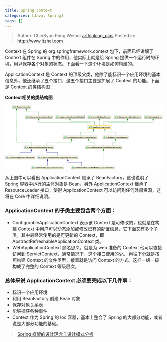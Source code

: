 ```yaml
---
title: Spring context
categories: [Java, Spring]
tags: []
---
```


> Author: ChinSyun Pang
> Weibo: [arthinking_plus](http://weibo.com/arthinkingplus)
> Posted in: http://www.itzhai.com

Context 在 Spring 的 org.springframework.context 包下，前面已经讲解了 Context 组件在 Spring 中的作用，他实际上就是给 Spring 提供一个运行时的环境，用以保存各个对象的状态。下面看一下这个环境是如何构建的。

ApplicationContext 是 Context 的顶级父类，他除了能标识一个应用环境的基本信息外，他还继承了五个接口，这五个接口主要是扩展了 Context 的功能。下面是 Context 的类结构图：

**Context相关的类结构图**

![](https://raw.githubusercontent.com/arthinking/informal-essay/master/images/2014/12/20141224-spring005.png)    

从上图中可以看出 ApplicationContext 继承了 BeanFactory，这也说明了 Spring 容器中运行的主体对象是 Bean，另外 ApplicationContext 继承了 ResourceLoader 接口，使得 ApplicationContext 可以访问到任何外部资源，这将在 Core 中详细说明。

### ApplicationContext 的子类主要包含两个方面：
* ConfigurableApplicationContext 表示该 Context 是可修改的，也就是在构建 Context 中用户可以动态添加或修改已有的配置信息，它下面又有多个子类，其中最经常使用的是可更新的 Context，即 AbstractRefreshableApplicationContext 类。
* WebApplicationContext 顾名思义，就是为 web 准备的 Context 他可以直接访问到 ServletContext，通常情况下，这个接口使用的少。
再往下分就是按照构建 Context 的文件类型，接着就是访问 Context 的方式。这样一级一级构成了完整的 Context 等级层次。

### 总体来说 ApplicationContext 必须要完成以下几件事：    
* 标识一个应用环境
* 利用 BeanFactory 创建 Bean 对象
* 保存对象关系表
* 能够捕获各种事件
* Context 作为 Spring 的 Ioc 容器，基本上整合了 Spring 的大部分功能，或者说是大部分功能的基础。


> [Spring 框架的设计理念与设计模式分析](http://www.ibm.com/developerworks/cn/java/j-lo-spring-principle/ "Spring 框架的设计理念与设计模式分析") 


